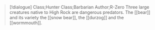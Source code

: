 >[!dialogue] Class;Hunter Class;Barbarian Author;R-Zero
Three large creatures native to High Rock are dangerous predators. The [[bear]] and its variety the [[snow bear]],  the [[durzog]] and the [[wormmouth]].